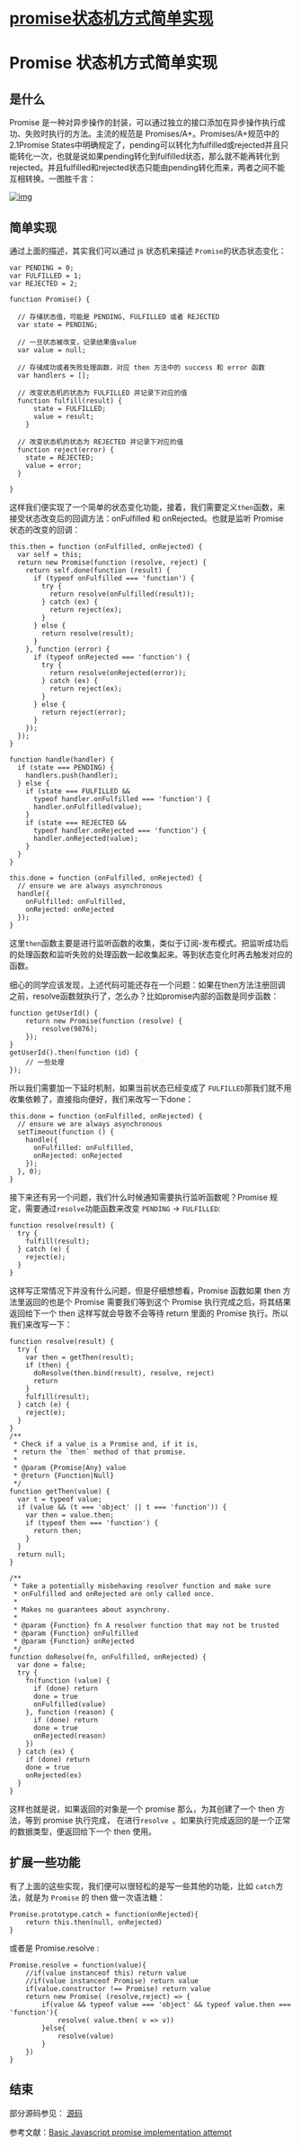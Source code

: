 # [promise状态机方式简单实现](https://github.com/monkeyWangs/blogs/blob/master/src/promise/README.md)

# Promise 状态机方式简单实现

## 是什么

Promise 是一种对异步操作的封装，可以通过独立的接口添加在异步操作执行成功、失败时执行的方法。主流的规范是 Promises/A+。Promises/A+规范中的2.1Promise States中明确规定了，pending可以转化为fulfilled或rejected并且只能转化一次，也就是说如果pending转化到fulfilled状态，那么就不能再转化到rejected。并且fulfilled和rejected状态只能由pending转化而来，两者之间不能互相转换。一图胜千言：

[![img](https://camo.githubusercontent.com/641c89f861018d3b26bdb82a2f71c9425b320e54e90cc390da83ad87d6aa85ef/68747470733a2f2f6d656e6765726138382e6769746875622e696f2f696d616765732f70726f6d69736553746174652e706e67)](https://camo.githubusercontent.com/641c89f861018d3b26bdb82a2f71c9425b320e54e90cc390da83ad87d6aa85ef/68747470733a2f2f6d656e6765726138382e6769746875622e696f2f696d616765732f70726f6d69736553746174652e706e67)

## 简单实现

通过上面的描述，其实我们可以通过 js 状态机来描述 `Promise`的状态状态变化：

```
var PENDING = 0;
var FULFILLED = 1;
var REJECTED = 2;

function Promise() {

  // 存储状态值，可能是 PENDING, FULFILLED 或者 REJECTED
  var state = PENDING;

  // 一旦状态被改变，记录结果值value
  var value = null;

  // 存储成功或者失败处理函数，对应 then 方法中的 success 和 error 函数
  var handlers = [];

  // 改变状态机的状态为 FULFILLED 并记录下对应的值
  function fulfill(result) {
      state = FULFILLED;
      value = result;
    }

  // 改变状态机的状态为 REJECTED 并记录下对应的值
  function reject(error) {
    state = REJECTED;
    value = error;
  }

}
```



这样我们便实现了一个简单的状态变化功能，接着，我们需要定义`then`函数，来接受状态改变后的回调方法：onFulfilled 和 onRejected。也就是监听 Promise 状态的改变的回调：

```
this.then = function (onFulfilled, onRejected) {
  var self = this;
  return new Promise(function (resolve, reject) {
    return self.done(function (result) {
      if (typeof onFulfilled === 'function') {
        try {
          return resolve(onFulfilled(result));
        } catch (ex) {
          return reject(ex);
        }
      } else {
        return resolve(result);
      }
    }, function (error) {
      if (typeof onRejected === 'function') {
        try {
          return resolve(onRejected(error));
        } catch (ex) {
          return reject(ex);
        }
      } else {
        return reject(error);
      }
    });
  });
}

function handle(handler) {
  if (state === PENDING) {
    handlers.push(handler);
  } else {
    if (state === FULFILLED &&
      typeof handler.onFulfilled === 'function') {
      handler.onFulfilled(value);
    }
    if (state === REJECTED &&
      typeof handler.onRejected === 'function') {
      handler.onRejected(value);
    }
  }
}

this.done = function (onFulfilled, onRejected) {
  // ensure we are always asynchronous
  handle({
    onFulfilled: onFulfilled,
    onRejected: onRejected
  });
}
```



这里`then`函数主要是进行监听函数的收集，类似于订阅-发布模式。把监听成功后的处理函数和监听失败的处理函数一起收集起来。等到状态变化时再去触发对应的函数。

细心的同学应该发现，上述代码可能还存在一个问题：如果在then方法注册回调之前，resolve函数就执行了，怎么办？比如promise内部的函数是同步函数：

```
function getUserId() {
    return new Promise(function (resolve) {
        resolve(9876);
    });
}
getUserId().then(function (id) {
    // 一些处理
});
```



所以我们需要加一下延时机制，如果当前状态已经变成了 `FULFILLED`那我们就不用收集依赖了，直接指向便好，我们来改写一下done：

```
this.done = function (onFulfilled, onRejected) {
  // ensure we are always asynchronous
  setTimeout(function () {
    handle({
      onFulfilled: onFulfilled,
      onRejected: onRejected
    });
  }, 0);
}
```



接下来还有另一个问题，我们什么时候通知需要执行监听函数呢？Promise 规定，需要通过`resolve`功能函数来改变 `PENDING` -> `FULFILLED`:

```
function resolve(result) {
  try {
    fulfill(result);
  } catch (e) {
    reject(e);
  }
}
```



这样写正常情况下并没有什么问题，但是仔细想想看，Promise 函数如果 then 方法里返回的也是个 Promise 需要我们等到这个 Promise 执行完成之后，将其结果返回给下一个 then 这样写就会导致不会等待 return 里面的 Promise 执行。所以我们来改写一下：

```
function resolve(result) {
  try {
    var then = getThen(result);
    if (then) {
      doResolve(then.bind(result), resolve, reject)
      return
    }
    fulfill(result);
  } catch (e) {
    reject(e);
  }
}
/**
 * Check if a value is a Promise and, if it is,
 * return the `then` method of that promise.
 *
 * @param {Promise|Any} value
 * @return {Function|Null}
 */
function getThen(value) {
  var t = typeof value;
  if (value && (t === 'object' || t === 'function')) {
    var then = value.then;
    if (typeof then === 'function') {
      return then;
    }
  }
  return null;
}

/**
 * Take a potentially misbehaving resolver function and make sure
 * onFulfilled and onRejected are only called once.
 *
 * Makes no guarantees about asynchrony.
 *
 * @param {Function} fn A resolver function that may not be trusted
 * @param {Function} onFulfilled
 * @param {Function} onRejected
 */
function doResolve(fn, onFulfilled, onRejected) {
  var done = false;
  try {
    fn(function (value) {
      if (done) return
      done = true
      onFulfilled(value)
    }, function (reason) {
      if (done) return
      done = true
      onRejected(reason)
    })
  } catch (ex) {
    if (done) return
    done = true
    onRejected(ex)
  }
}
```



这样也就是说，如果返回的对象是一个 promise 那么，为其创建了一个 then 方法，等到 promise 执行完成， 在进行`resolve `。如果执行完成返回的是一个正常的数据类型，便返回给下一个 then 使用。

## 扩展一些功能

有了上面的这些实现，我们便可以很轻松的是写一些其他的功能，比如 `catch`方法，就是为 `Promise` 的 then 做一次语法糖：

```
Promise.prototype.catch = function(onRejected){
    return this.then(null, onRejected)
}
```



或者是 Promise.resolve :

```
Promise.resolve = function(value){
    //if(value instanceof this) return value
    //if(value instanceof Promise) return value
    if(value.constructor !== Promise) return value
    return new Promise( (resolve,reject) => {
        if(value && typeof value === 'object' && typeof value.then === 'function'){
            resolve( value.then( v => v))
        }else{
            resolve(value)
        }
    })
}
```



## 结束

部分源码参见： [源码](https://github.com/monkeyWangs/blogs/blob/master/src/promise/index.js)

参考文献：[Basic Javascript promise implementation attempt](https://stackoverflow.com/questions/23772801/basic-javascript-promise-implementation-attempt/23785244#23785244)